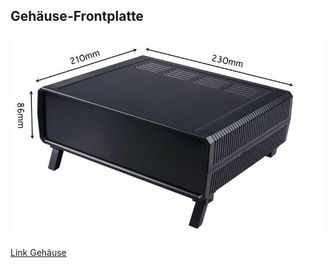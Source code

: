 ## Gehäuse-Frontplatte

![image](https://github.com/frankyhub/LightBurn-MakerTour-2020/blob/master/M24%20Frontplatte/Gehaeuse230.png)

[Link Gehäuse](https://www.ebay.de/itm/Elektrische-Gehause-Kunststoffgehause-Weis-Schwarz-Leergehause-ABS-Box-Bahar-IP/323935298652?hash=item4b6c0c645c:g:2q4AAOSwENZdlILw)
